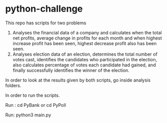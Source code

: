 # python-challenge

This repo has scripts for two problems

1. Analyses the financial data of a company and calculates when the total net profits, average change in profits for each month and when highest increase profit has been seen, highest decrease profit also has been seen.
2. Analyses election data of an election, determines the total number of votes cast, identifies the candidates who participated in the election, also calculates percentage of votes each candidate had gained, and finally successfully identifies the winner of the election.

In order to look at the results given by both scripts, go inside analysis folders.

In order to run the scripts.

Run : cd PyBank or cd PyPoll

Run: python3 main.py
